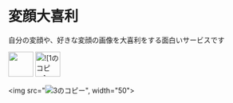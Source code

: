 # 変顔大喜利
 自分の変顔や、好きな変顔の画像を大喜利をする面白いサービスです
 
 <img src=![1のコピー](https://user-images.githubusercontent.com/76856353/111902697-0b9aad80-8a82-11eb-963c-4af6d291094d.png), width="50">
 <img src="https://user-images.githubusercontent.com/76856353/111902697-0b9aad80-8a82-11eb-963c-4af6d291094d.png" alt="![1のコピー]" width="50">
 
 <img src="![3のコピー](https://user-images.githubusercontent.com/76856353/111902736-2d943000-8a82-11eb-8f36-1520c33a2f8c.png)", width="50">


